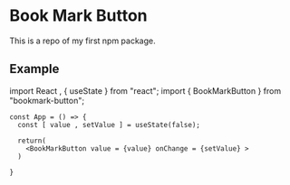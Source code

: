 # Book Mark Button

This is a repo of my first npm package.

## Example

import React , { useState } from "react";
import { BookMarkButton } from "bookmark-button";

```
const App = () => {
  const [ value , setValue ] = useState(false);

  return(
    <BookMarkButton value = {value} onChange = {setValue} >
  )

}
```
